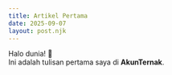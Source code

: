 ```yaml
---
title: Artikel Pertama
date: 2025-09-07
layout: post.njk
---
```


Halo dunia! 🎉  
Ini adalah tulisan pertama saya di **AkunTernak**.  
